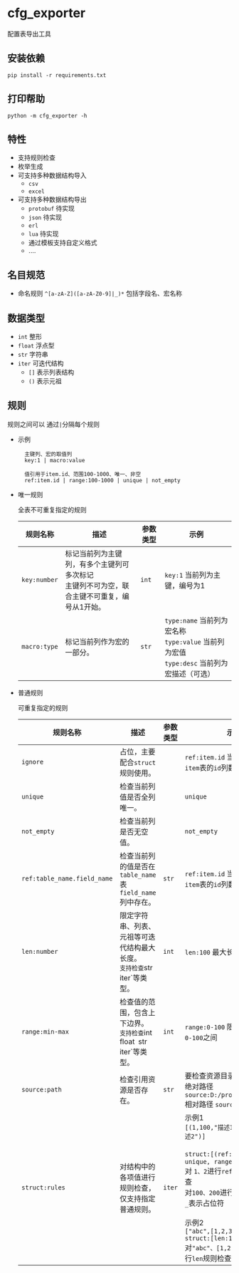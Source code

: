 # cfg_exporter

配置表导出工具

安装依赖
------

    pip install -r requirements.txt

打印帮助
------

    python -m cfg_exporter -h

特性
----

* 支持规则检查
* 枚举生成
* 可支持多种数据结构导入
    * `csv`
    * `excel`
* 可支持多种数据结构导出
    * `protobuf` 待实现
    * `json` 待实现
    * `erl`
    * `lua` 待实现
    * 通过模板支持自定义格式
    * ....

名目规范
----

* 命名规则 `^[a-zA-Z]([a-zA-Z0-9]|_)*` 包括字段名、宏名称

数据类型
----

* `int` 整形
* `float` 浮点型
* `str` 字符串
* `iter` 可迭代结构
    * `[]` 表示列表结构
    * `()` 表示元祖

规则
---
规则之间可以 通过`|`分隔每个规则

* 示例

        主键列、宏的取值列
        key:1 | macro:value
        
        值引用于item.id、范围100-1000、唯一、非空
        ref:item.id | range:100-1000 | unique | not_empty

* 唯一规则

  全表不可重复指定的规则

  | 规则名称 | 描述 | 参数类型 | 示例 |
  | -------- | ---- | -------- | ---- |
  | `key:number` | 标记当前列为主键列，有多个主键列可多次标记<br/>主键列不可为空，联合主键不可重复，编号从1开始。 | `int` | `key:1` 当前列为主键，编号为1 |
  | `macro:type` | 标记当前列作为宏的一部分。 | `str` | `type:name` 当前列为宏名称<br/>`type:value` 当前列为宏值<br/>`type:desc` 当前列为宏描述（可选） |

* 普通规则

  可重复指定的规则

  | 规则名称 | 描述 | 参数类型 | 示例 | 
  | -------- | ---- | -------- | ---- |
  | `ignore` | 占位，主要配合`struct`规则使用。 | | `ref:item.id` 当前列值引用自`item`表的`id`列数据 |
  | `unique` | 检查当前列值是否全列唯一。 | | `unique` |
  | `not_empty` | 检查当前列是否无空值。 | | `not_empty` |
  | `ref:table_name.field_name` | 检查当前列的值是否在`table_name`表`field_name`列中存在。 | `str` | `ref:item.id` 当前列值引用自`item`表的`id`列数据 |
  | `len:number` | 限定字符串、列表、元祖等可迭代结构最大长度。<br/>`支持检查`str` `iter`等类型。 | `int` | `len:100` 最大长度为`100` |
  | `range:min-max` | 检查值的范围，包含上下边界。<br/>`支持检查`int` `float` `str` `iter`等类型。 | `int` | `range:0-100` 限定取值范围在`0-100`之间 |
  | `source:path` | 检查引用资源是否存在。 | `str` | 要检查资源目录的路径<br/>绝对路径`source:D:/project/source/ui`<br/>相对路径 `source:source/ui` |
  | `struct:rules` | 对结构中的各项值进行规则检查，仅支持指定普通规则。 | `iter` | 示例1<br/>`[(1,100,"描述1"),(2,200,"描述2")]`<br/><br/>`struct:[(ref:item.id｜unique, range:0-10000, _)]`<br/>对 `1、2`进行`ref`、`unique`规则检查<br/>对`100、200`进行`range`规则检查<br/>`_`表示占位符<br/><br/>示例2<br/>`["abc",[1,2,3],(4,5,6)]`<br/>`struct:[len:10]`<br/>对`"abc"、[1,2,3]、(4,5,6)` 进行`len`规则检查 |




